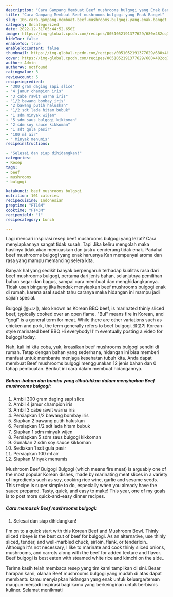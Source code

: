 ```yaml
---
description: "Cara Gampang Membuat Beef mushrooms bulgogi yang Enak Banget"
title: "Cara Gampang Membuat Beef mushrooms bulgogi yang Enak Banget"
slug: 106-cara-gampang-membuat-beef-mushrooms-bulgogi-yang-enak-banget
category: Uncategorized
date: 2022-12-31T05:44:52.650Z
image: https://img-global.cpcdn.com/recipes/0051052191377629/680x482cq70/beef-mushrooms-bulgogi-foto-resep-utama.jpg
hideToc: false
enableToc: true
enableTocContent: false
thumbnail: https://img-global.cpcdn.com/recipes/0051052191377629/680x482cq70/beef-mushrooms-bulgogi-foto-resep-utama.jpg
cover: https://img-global.cpcdn.com/recipes/0051052191377629/680x482cq70/beef-mushrooms-bulgogi-foto-resep-utama.jpg
author: Admin
authorAv: notfound
ratingvalue: 3
reviewcount: 5
recipeingredient:
- "300 gram daging sapi slice"
- "4 jamur champion iris"
- "3 cabe rawit warna iris"
- "1/2 bawang bombay iris"
- "2 bawang putih haluskan"
- "1/2 sdt lada hitam bubuk"
- "1 sdm minyak wijen"
- "5 sdm saus bulgogi kikkoman"
- "2 sdm soy sauce kikkoman"
- "1 sdt gula pasir"
- "100 ml air"
- " Minyak menumis"
recipeinstructions:

- "Selesai dan siap dihidangkan!"
categories:
- Resep
tags:
- beef
- mushrooms
- bulgogi

katakunci: beef mushrooms bulgogi 
nutrition: 101 calories
recipecuisine: Indonesian
preptime: "PT16M"
cooktime: "PT43M"
recipeyield: "1"
recipecategory: Lunch

---
```



Lagi mencari inspirasi resep beef mushrooms bulgogi yang lezat? Cara menyiapkannya sangat tidak susah. Tapi Jika keliru mengolah maka hasilnya tidak akan memuaskan dan justru cenderung tidak enak. Padahal beef mushrooms bulgogi yang enak harusnya Kan mempunyai aroma dan rasa yang mampu memancing selera kita.


Banyak hal yang sedikit banyak berpengaruh terhadap kualitas rasa dari beef mushrooms bulgogi, pertama dari jenis bahan, selanjutnya pemilihan bahan segar dan bagus, sampai cara membuat dan menghidangkannya. Tidak usah bingung jika hendak menyiapkan beef mushrooms bulgogi enak di rumah, karena asal sudah tahu caranya maka hidangan ini mampu jadi sajian spesial.

Bulgogi (불고기), also known as Korean BBQ beef, is marinated thinly sliced beef, typically cooked over an open flame. &#34;Bul&#34; means fire in Korean, and &#34;gogi&#34; is a general term for meat. While there are other variations such as chicken and pork, the term generally refers to beef bulgogi. 불고기 Korean-style marinated beef BBQ Hi everybody! I&#39;m eventually posting a video for bulgogi today.


Nah, kali ini kita coba, yuk, kreasikan beef mushrooms bulgogi sendiri di rumah. Tetap dengan bahan yang sederhana, hidangan ini bisa memberi manfaat untuk membantu menjaga kesehatan tubuh kita. Anda dapat membuat Beef mushrooms bulgogi menggunakan 12 jenis bahan dan 0 tahap pembuatan. Berikut ini cara dalam membuat hidangannya.

<!--inarticleads1-->

##### Bahan-bahan dan bumbu yang dibutuhkan dalam menyiapkan Beef mushrooms bulgogi:

1. Ambil 300 gram daging sapi slice
1. Ambil 4 jamur champion iris
1. Ambil 3 cabe rawit warna iris
1. Persiapkan 1/2 bawang bombay iris
1. Siapkan 2 bawang putih haluskan
1. Persiapkan 1/2 sdt lada hitam bubuk
1. Siapkan 1 sdm minyak wijen
1. Persiapkan 5 sdm saus bulgogi kikkoman
1. Gunakan 2 sdm soy sauce kikkoman
1. Sediakan 1 sdt gula pasir
1. Persiapkan 100 ml air
1. Siapkan  Minyak menumis


Mushroom Beef Bulgogi Bulgogi (which means fire meat) is arguably one of the most popular Korean dishes, made by marinating meat slices in a variety of ingredients such as soy, cooking rice wine, garlic and sesame seeds. This recipe is super simple to do, especially when you already have the sauce prepared. Tasty, quick, and easy to make! This year, one of my goals is to post more quick-and-easy dinner recipes. 

<!--inarticleads2-->

##### Cara memasak Beef mushrooms bulgogi:


1. Selesai dan siap dihidangkan!

I&#39;m on to a quick start with this Korean Beef and Mushroom Bowl. Thinly sliced ribeye is the best cut of beef for bulgogi. As an alternative, use thinly sliced, tender, and well-marbled chuck, sirloin, flank, or tenderloin.. Although it&#39;s not necessary, I like to marinate and cook thinly sliced onions, mushrooms, and carrots along with the beef for added texture and flavor. Beef bulgogi is best eaten with steamed white rice and kimchi on the side.. 

Terima kasih telah membaca resep yang tim kami tampilkan di sini. Besar harapan kami, olahan Beef mushrooms bulgogi yang mudah di atas dapat membantu kamu menyiapkan hidangan yang enak untuk keluarga/teman maupun menjadi inspirasi bagi kamu yang berkeinginan untuk berbisnis kuliner. Selamat menikmati
